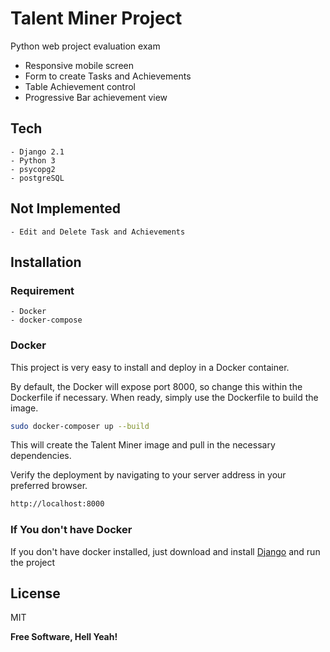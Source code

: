 # Talent Miner Project

Python web project evaluation exam

  - Responsive mobile screen
  - Form to create Tasks and Achievements
  - Table Achievement control
  - Progressive Bar achievement view
 
## Tech
    - Django 2.1
    - Python 3
    - psycopg2
    - postgreSQL

## Not Implemented
    - Edit and Delete Task and Achievements

## Installation

### Requirement
    - Docker
    - docker-compose
    
### Docker
This project is very easy to install and deploy in a Docker container.

By default, the Docker will expose port 8000, so change this within the Dockerfile if necessary. When ready, simply use the Dockerfile to build the image.

```sh
sudo docker-composer up --build
```
This will create the Talent Miner image and pull in the necessary dependencies. 

Verify the deployment by navigating to your server address in your preferred browser.

```sh
http://localhost:8000
```

### If You don't have Docker

If you don't have docker installed, just download and install [Django](https://www.djangoproject.com/) and run the project

License
----

MIT


**Free Software, Hell Yeah!**